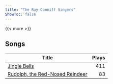 ```yaml
---
title: "The Ray Conniff Singers"
ShowToc: false
---
```


{{< more >}}

## Songs
Title | Plays 
----- | -----: 
[Jingle Bells](/songs/jingle-bells) | 411
[Rudolph, the Red-Nosed Reindeer](/songs/rudolph-the-red-nosed-reindeer) | 83

